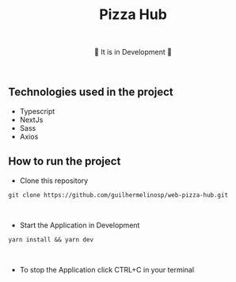 # <div align="center"> Pizza Hub </div>

</br>

<div align="center">

<p>🚧 It is in Development 🚧</p>

</div>

</br>

## Technologies used in the project

- Typescript
- NextJs
- Sass
- Axios

## How to run the project

- Clone this repository

```shell
git clone https://github.com/guilhermelinosp/web-pizza-hub.git
```

</br>

- Start the Application in Development

```shell
yarn install && yarn dev
```

</br>

- To stop the Application click CTRL+C in your terminal
